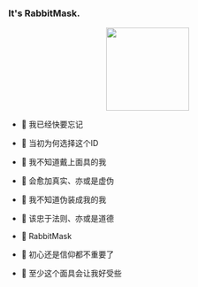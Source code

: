 ### It's RabbitMask.

<div align="center"><img width="150" height="150" src="https://avatars2.githubusercontent.com/u/37649548?s=460&u=d75b28311280a4134ac18f6060d0e1caff3868bc&v=4" /></div>

- 🐰 我已经快要忘记
- 🌈 当初为何选择这个ID

- 🐰 我不知道戴上面具的我
- 👻 会愈加真实、亦或是虚伪
- 🐰 我不知道伪装成我的我
- 👻 该忠于法则、亦或是道德

- 🐰 RabbitMask
- 🌈 初心还是信仰都不重要了
- 👻 至少这个面具会让我好受些
